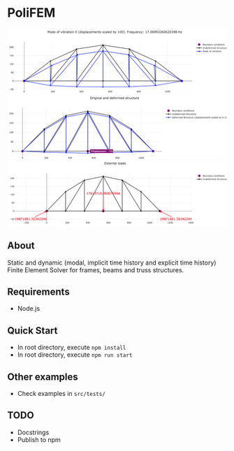 # PoliFEM
<img src="modal.png" width="800">
<img src="static.png" width="800">
<img src="loads.png" width="800">

## About
Static and dynamic (modal, implicit time history and explicit time history) Finite Element Solver for frames, beams and truss structures.

## Requirements
- Node.js

## Quick Start
- In root directory, execute `npm install`
- In root directory, execute `npm run start`

## Other examples
- Check examples in `src/tests/`

## TODO
- Docstrings
- Publish to npm